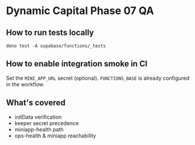 # Dynamic Capital Phase 07 QA

## How to run tests locally

```
deno test -A supabase/functions/_tests
```

## How to enable integration smoke in CI

Set the `MINI_APP_URL` secret (optional). `FUNCTIONS_BASE` is already configured in the workflow.

## What's covered

- initData verification
- keeper secret precedence
- miniapp-health path
- ops-health & miniapp reachability
